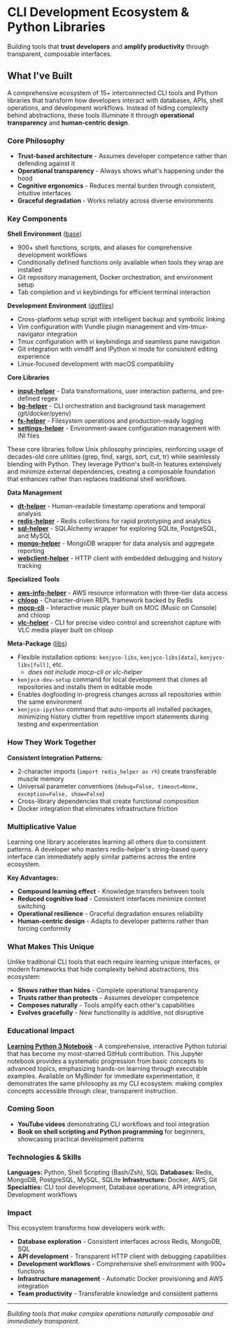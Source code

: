 # CLI Development Ecosystem & Python Libraries

Building tools that **trust developers** and **amplify productivity** through transparent, composable interfaces.

## What I've Built

A comprehensive ecosystem of 15+ interconnected CLI tools and Python libraries that transform how developers interact with databases, APIs, shell operations, and development workflows. Instead of hiding complexity behind abstractions, these tools illuminate it through **operational transparency** and **human-centric design**.

### Core Philosophy
- **Trust-based architecture** - Assumes developer competence rather than defending against it
- **Operational transparency** - Always shows what's happening under the hood
- **Cognitive ergonomics** - Reduces mental burden through consistent, intuitive interfaces
- **Graceful degradation** - Works reliably across diverse environments

### Key Components

**Shell Environment** ([base](https://github.com/kenjyco/base))
- 900+ shell functions, scripts, and aliases for comprehensive development workflows
- Conditionally defined functions only available when tools they wrap are installed
- Git repository management, Docker orchestration, and environment setup
- Tab completion and vi keybindings for efficient terminal interaction

**Development Environment** ([dotfiles](https://github.com/kenjyco/dotfiles))
- Cross-platform setup script with intelligent backup and symbolic linking
- Vim configuration with Vundle plugin management and vim-tmux-navigator integration
- Tmux configuration with vi keybindings and seamless pane navigation
- Git integration with vimdiff and IPython vi mode for consistent editing experience
- Linux-focused development with macOS compatibility

**Core Libraries**
- [**input-helper**](https://github.com/kenjyco/input-helper) - Data transformations, user interaction patterns, and pre-defined regex
- [**bg-helper**](https://github.com/kenjyco/bg-helper) - CLI orchestration and background task management (git/docker/pyenv)
- [**fs-helper**](https://github.com/kenjyco/fs-helper) - Filesystem operations and production-ready logging
- [**settings-helper**](https://github.com/kenjyco/settings-helper) - Environment-aware configuration management with INI files

These core libraries follow Unix philosophy principles, reinforcing usage of decades-old core utilities (grep, find, xargs, sort, cut, tr) while seamlessly blending with Python. They leverage Python's built-in features extensively and minimize external dependencies, creating a composable foundation that enhances rather than replaces traditional shell workflows.

**Data Management**
- [**dt-helper**](https://github.com/kenjyco/dt-helper) - Human-readable timestamp operations and temporal analysis
- [**redis-helper**](https://github.com/kenjyco/redis-helper) - Redis collections for rapid prototyping and analytics
- [**sql-helper**](https://github.com/kenjyco/sql-helper) - SQLAlchemy wrapper for exploring SQLite, PostgreSQL, and MySQL
- [**mongo-helper**](https://github.com/kenjyco/mongo-helper) - MongoDB wrapper for data analysis and aggregate reporting
- [**webclient-helper**](https://github.com/kenjyco/webclient-helper) - HTTP client with embedded debugging and history tracking

**Specialized Tools**
- [**aws-info-helper**](https://github.com/kenjyco/aws-info-helper) - AWS resource information with three-tier data access
- [**chloop**](https://github.com/kenjyco/chloop) - Character-driven REPL framework backed by Redis
- [**mocp-cli**](https://github.com/kenjyco/mocp-cli) - Interactive music player built on MOC (Music on Console) and chloop
- [**vlc-helper**](https://github.com/kenjyco/vlc-helper) - CLI for precise video control and screenshot capture with VLC media player built on chloop

**Meta-Package** ([libs](https://github.com/kenjyco/libs))
- Flexible installation options: `kenjyco-libs`, `kenjyco-libs[data]`, `kenjyco-libs[full]`, etc.
  - *does not include mocp-cli or vlc-helper*
- `kenjyco-dev-setup` command for local development that clones all repositories and installs them in editable mode
- Enables dogfooding in-progress changes across all repositories within the same environment
- `kenjyco-ipython` command that auto-imports all installed packages, minimizing history clutter from repetitive import statements during testing and experimentation

### How They Work Together

**Consistent Integration Patterns:**
- 2-character imports (`import redis_helper as rh`) create transferable muscle memory
- Universal parameter conventions (`debug=False, timeout=None, exception=False, show=False`)
- Cross-library dependencies that create functional composition
- Docker integration that eliminates infrastructure friction

### Multiplicative Value

Learning one library accelerates learning all others due to consistent patterns. A developer who masters redis-helper's string-based query interface can immediately apply similar patterns across the entire ecosystem.

**Key Advantages:**
- **Compound learning effect** - Knowledge transfers between tools
- **Reduced cognitive load** - Consistent interfaces minimize context switching
- **Operational resilience** - Graceful degradation ensures reliability
- **Human-centric design** - Adapts to developer patterns rather than forcing conformity

### What Makes This Unique

Unlike traditional CLI tools that each require learning unique interfaces, or modern frameworks that hide complexity behind abstractions, this ecosystem:

- **Shows rather than hides** - Complete operational transparency
- **Trusts rather than protects** - Assumes developer competence
- **Composes naturally** - Tools amplify each other's capabilities
- **Evolves gracefully** - New functionality is additive, not disruptive

### Educational Impact

**[Learning Python 3 Notebook](https://gist.github.com/kenjyco/69eeb503125035f21a9d)** - A comprehensive, interactive Python tutorial that has become my most-starred GitHub contribution. This Jupyter notebook provides a systematic progression from basic concepts to advanced topics, emphasizing hands-on learning through executable examples. Available on MyBinder for immediate experimentation, it demonstrates the same philosophy as my CLI ecosystem: making complex concepts accessible through clear, transparent instruction.

### Coming Soon

- **YouTube videos** demonstrating CLI workflows and tool integration
- **Book on shell scripting and Python programming** for beginners, showcasing practical development patterns

### Technologies & Skills

**Languages:** Python, Shell Scripting (Bash/Zsh), SQL
**Databases:** Redis, MongoDB, PostgreSQL, MySQL, SQLite
**Infrastructure:** Docker, AWS, Git
**Specialties:** CLI tool development, Database operations, API integration, Development workflows

### Impact

This ecosystem transforms how developers work with:
- **Database exploration** - Consistent interfaces across Redis, MongoDB, SQL
- **API development** - Transparent HTTP client with debugging capabilities
- **Development workflows** - Comprehensive shell environment with 900+ functions
- **Infrastructure management** - Automatic Docker provisioning and AWS integration
- **Team productivity** - Transferable knowledge and consistent patterns

---

*Building tools that make complex operations naturally composable and immediately transparent.*


